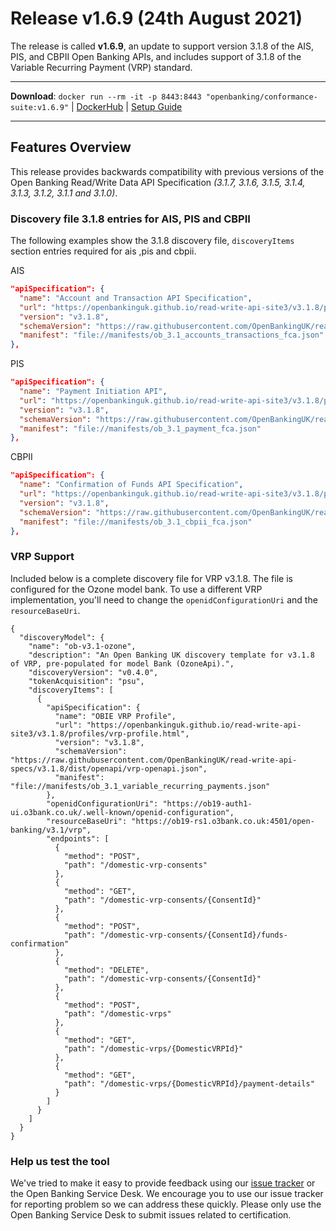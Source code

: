# Release v1.6.9 (24th August 2021)


The release is called **v1.6.9**, an update to support version 3.1.8 of the AIS, PIS, and CBPII Open Banking APIs,  and includes support of 3.1.8 of the Variable Recurring Payment (VRP) standard.

---
**Download**:
`docker run --rm -it -p 8443:8443 "openbanking/conformance-suite:v1.6.9"` |
[DockerHub](https://hub.docker.com/r/openbanking/conformance-suite) |
[Setup Guide](https://github.com/OpenBankingUK/conformance-suite/blob/develop/docs/setup-guide.md)

---

## Features Overview

This release provides backwards compatibility with previous versions of the
Open Banking Read/Write Data API Specification *(3.1.7, 3.1.6, 3.1.5, 3.1.4, 3.1.3,
3.1.2, 3.1.1 and 3.1.0)*.

### Discovery file 3.1.8 entries for AIS, PIS and CBPII 
The following examples show the 3.1.8 discovery file, `discoveryItems` section entries required for ais ,pis and cbpii.

AIS
```json
"apiSpecification": {
  "name": "Account and Transaction API Specification",
  "url": "https://openbankinguk.github.io/read-write-api-site3/v3.1.8/profiles/account-and-transaction-api-profile.html",
  "version": "v3.1.8",
  "schemaVersion": "https://raw.githubusercontent.com/OpenBankingUK/read-write-api-specs/v3.1.8/dist/openapi/account-info-openapi.json",
  "manifest": "file://manifests/ob_3.1_accounts_transactions_fca.json"
},
```

PIS
```json
"apiSpecification": {
  "name": "Payment Initiation API",
  "url": "https://openbankinguk.github.io/read-write-api-site3/v3.1.8/profiles/payment-initiation-api-profile.html",
  "version": "v3.1.8",
  "schemaVersion": "https://raw.githubusercontent.com/OpenBankingUK/read-write-api-specs/v3.1.8/dist/swagger/payment-initiation-swagger.json",
  "manifest": "file://manifests/ob_3.1_payment_fca.json"
},
```
CBPII
```json
"apiSpecification": {
  "name": "Confirmation of Funds API Specification",
  "url": "https://openbankinguk.github.io/read-write-api-site3/v3.1.8/profiles/confirmation-of-funds-api-profile.html",
  "version": "v3.1.8",
  "schemaVersion": "https://raw.githubusercontent.com/OpenBankingUK/read-write-api-specs/v3.1.8/dist/swagger/confirmation-funds-swagger.json",
  "manifest": "file://manifests/ob_3.1_cbpii_fca.json"
},
```

### VRP Support
Included below is a complete discovery file for VRP v3.1.8. The file is configured for the Ozone model bank. To use a different VRP implementation, you'll need to change the `openidConfigurationUri` and the `resourceBaseUri`.

```
{
  "discoveryModel": {
    "name": "ob-v3.1-ozone",
    "description": "An Open Banking UK discovery template for v3.1.8 of VRP, pre-populated for model Bank (OzoneApi).",
    "discoveryVersion": "v0.4.0",
    "tokenAcquisition": "psu",
    "discoveryItems": [
      {
        "apiSpecification": {
          "name": "OBIE VRP Profile",
          "url": "https://openbankinguk.github.io/read-write-api-site3/v3.1.8/profiles/vrp-profile.html",
          "version": "v3.1.8",
          "schemaVersion": "https://raw.githubusercontent.com/OpenBankingUK/read-write-api-specs/v3.1.8/dist/openapi/vrp-openapi.json",
          "manifest": "file://manifests/ob_3.1_variable_recurring_payments.json"
        },
        "openidConfigurationUri": "https://ob19-auth1-ui.o3bank.co.uk/.well-known/openid-configuration",
        "resourceBaseUri": "https://ob19-rs1.o3bank.co.uk:4501/open-banking/v3.1/vrp",
        "endpoints": [
          {
            "method": "POST",
            "path": "/domestic-vrp-consents"
          },
          {
            "method": "GET",
            "path": "/domestic-vrp-consents/{ConsentId}"
          },
          {
            "method": "POST",
            "path": "/domestic-vrp-consents/{ConsentId}/funds-confirmation"
          },
          {
            "method": "DELETE",
            "path": "/domestic-vrp-consents/{ConsentId}"
          },
          {
            "method": "POST",
            "path": "/domestic-vrps"
          },
          {
            "method": "GET",
            "path": "/domestic-vrps/{DomesticVRPId}"
          },
          {
            "method": "GET",
            "path": "/domestic-vrps/{DomesticVRPId}/payment-details"
          }
        ]
      }
    ]
  }
}
```


### Help us test the tool

We've tried to make it easy to provide feedback using our [issue tracker](https://bitbucket.org/openbankingteam/conformance-suite/issues?status=new&status=open)
or the Open Banking Service Desk. We encourage you to use our issue tracker for
reporting problem so we can address these quickly. Please only use the
Open Banking Service Desk to submit issues related to certification.
